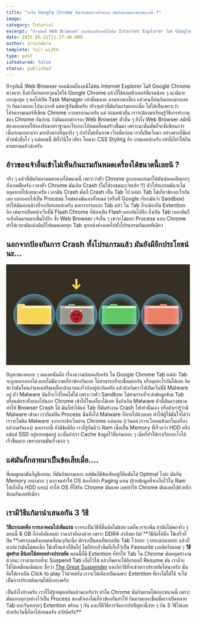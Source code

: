 ```yaml
---
title: "ทำไม Google Chrome ที่น่ารักของเราทั้งหลาย มันกินแรมมหาศาลขนาดนี้ ?"
image:
category: Tutorial
excerpt: "ปัจจุบันนี้ Web Browser ยอดนิยมก็คงหนีไม่พ้น Internet Explorer ไม่สิ Google Chrome ต่างหาก ซึ่งถ้าใครหลายๆคนได้ใช้ Google Chrome"
date: 2015-05-31T21:27:46.000
author: arnondora
templete: full-width
type: post
isFeatured: false
status: published
---
```


ปัจจุบันนี้ Web Browser ยอดนิยมก็คงหนีไม่พ้น Internet Explorer ไม่สิ Google Chrome ต่างหาก ซึ่งถ้าใครหลายๆคนได้ใช้ Google Chrome แล้วก็ใช้คอมพิวเตอร์ที่แรมน้อย ๆ นะมันจะกระตุกสุด ๆ พอไปเปิด Task Manager เท่านั้นแหละ แรมหายเกลี้ยง แล้วคนก็บ่นกันเยอะมากเลยว่า กินแรมเยอะไปนะบางที แต่หารู้กันมั้ยครับ จริงๆแล้วที่มันกินแรมเยอะเนี่ย ไม่ได้เป็นเพราะว่า โปรแกรมเมอร์ที่เขียน Chrome กากหรอกนะครับ แต่ ก่อนหน้านั้น เราจะต้องมาเรียนรู้วิธีการทำงานของ Chrome กันก่อน ว่ามันแตกต่างจาก Web Browser ตัวอื่น ๆ ยังไง
Web Browser สมัยนี้ต้องออกแบบให้รองรับมาตราฐานอะไรเยอะไปหมดที่คนสร้างขึ้นมา เพราะฉะนั้นมันก็จะซับซ้อนกว่า เมื่อก่อนเยอะมาก มากถึงมากที่สุดจริง ๆ ถ้ายังไม่เห็นภาพ เว็บเมื่อก่อน เราก็เปิดเว็บมา อย่างมากก็มีแค่ตัวหนังสือโง่ ๆ แต่ตอนนี้ มีทั้งวิดีโอ เสียง ไหนจะ CSS Styling อีก บานเลยล่ะครับ เท่านี้ก็ทำให้กินแรมบานแล้วล่ะครับ

## อ้าวของเจ้าอื่นเข้าไม่เห็นกินแรมกันหมดเครื่องได้ขนาดนี้เลยนิ ?
จริง ๆ แล้วที่มันกินแรมมหาศาลได้ขนาดนี้ เพราะว่าตัว Chrome ถูกออกแบบมาให้มันปลอดภัยมากๆ สังเกตมั้ยครับ เวลาตัว Chrome มันเกิด Crash (ไม่ใช่รถชนนะเว้ยเฮ้ย !!) ตัวโปรแกรมมันจะไม่หลุดหายไปเลยนะครับ เวลามัน Crash มันก็ Crash เป็น Tab ไป แต่ล่ะ Tab ไม่เกี่ยวข้องอะไรกันเลย แยกออกไปเป็น Process ใหม่ของมันเองทั้งหมด (หรือที่ Google เรียกมันว่า Sandbox) ทำให้มันค่อนข้างที่จะเถียรเลยล่ะครับ
นอกจากจะแยก Tab แล้ว ใน Tab ก็จะต้องรัน Extention อีก เช่นเราเปิดหน้าเว็บที่มี Flash Chrome ก็ต้องเปิด Flash แยกกันไปอีก ยิ่งเปิด Tab เยอะมันก็จะยิ่งกินแรมมากขึ้นไปอีก ซึ่ง Web Browser เจ้าอื่น ๆ เขาจะไม่แยก Process แบบ Chrome ทำให้เวลามันเด้งมันก็ไปหมดเลยทุก Tab ทุกหน้าต่างเลยไปทั้งโปรแกรมกันเลยทีเดียว

## นอกจากป้องกันการ Crash ทั้งโปรแกรมแล้ว มันยังมีอีกประโยชน์นะ...
![ChromeConsumeMemory1](./ChromeConsumeMemory1.png)

ปัญหาของหลาย ๆ คนเลยนั่นคือ เรื่องความปลอดภัยครับ ใน Google Chrome Tab แต่ล่ะ Tab จะถูกแยกออกไม่ แบบไม่มีความเกี่ยวข้องกันเลย ไม่สามารถที่จะเชื่อมต่อกัน หรือคุยอะไรกันได้เลย คิดซะว่ามันโดนกำแพงเสริมเหล็กกล้าฉาบตะกั่วบังอยู่ล่ะกันครับ แล้วถ้าเกิดเราไปเปิดเว็บที่มี Malware อยู่ ตัว Malware มันก็จะไปไหนไม่ได้ เพราะว่าตัว Sandbox ไม่สามารถที่จะส่งข้อมูลข้าม Tab หรือแม้กระทั่งออกไปนอก Chrome เข้าไปในเครื่องได้เลย ซึ่งถ้าเกิด Malware ตัวนี้มันแรงขนาดทำให้ Browser Crash ได้ มันก็ทำได้แค่ Tab ที่มันทำงาน Crash ไปเท่านั้นเอง หรือถ้าเรารู้ว่ามี Malware เข้ามา เราก็แค่ปิด Process นั่นทิ้งไป Malware ก็หายไปด้วยเลย ทำให้ผู้ใช้มั่นใจได้ว่า เราจะไม่ติด Malware จากการเข้าเว็บผ่าน Chrome แน่นอน (เว้นแต่ เราจะโหลดเข้ามาในเครื่องแล้วกดรันเอง)
นอกจากนี้ ยังมีข้อดีอีก เราก็รู้กันดีว่า Ram เนี่ยเป็น Memory ที่เร็วกว่า HDD หรือแม้แต่ SSD อยู่หลายขุมอยู่ ฉะนั้นถ้าเรา Cache ข้อมูลไว้ที่แรมเยอะ ๆ เนี่ยก็ทำให้เราเรียกอะไรได้เร็วขึ้นมาก เพราะแรมมันเร็วมาก ๆ

## แต่มันก็กลายมาเป็นข้อเสียเมื่อ....
ที่ผมพูดมามันก็ดูดีเลยนะ ที่มันกินแรมเยอะ แต่มันก็มีข้อเสียอยู่ก็คือมันไม่ Optimal ไงล่ะ มันกิน Memory เยอะมาก ๆ มากจนทำให้ OS ต้องไปทำ Paging แทน (ย้ายข้อมูลที่จะเก็บไว้ใน Ram ไปเก็บใน HDD แทน) ทำให้ OS ที่ใช้รัน Chrome มันแลค เลยทำให้ Chrome มันแลคไปด้วยอีก ซ้อนกันเลยทีเดียว

## เรามีวิธีแก้มานำเสนอกัน 3 วิธี
**วิธีแรกเลยคือ การเอาคอมไปเพิ่มแรม** อาจจะเป็นวิธีที่สิ้นคิดไม่น้อย แต่ก็ควรจะเพิ่ม ถ้ามันไม่พอจริง ๆ ตอนนี้ 8 GB ก็กำลังดีเลยล่ะ ราคากำลังลงด้วย เพราะ DDR4 กำลังมา lol
**วิธีถัดไปคือ ใช้เสร็จก็ปิด **เพราะผมสังเกตคนที่บ่นๆกันเนี่ย มักจะเป็นคนที่ชอบเปิด Tab ไว้เยอะ ๆ เยอะมากเลยล่ะ แล้วก็มาบ่นว่ามันไม่พอเนี่ย ใช้เสร็จแล้วก็ปิดไป ไม่ก็ถ้ากลัวลืมก็เก็บไว้เป็น Favourite เลยสิครับแหม่ ๆ
**วิธีสุดท้าย มีน้อยใช้สอยอย่างประหยัด** ตอนนี้ก็มี Extention ที่ทำให้ Tab ใน Chrome มันหยุดทำงานด้วยนะ เราสามารถที่จะ Suspend Tab เก็บไว้ได้ แล้วก็พอจะใช้อีกรอบก็ Resume มัน เราก็จะใช้ได้เหมือนเดิมและ ชื่อว่า [The Great Suspender][1] และอีกวิธีที่จะช่วยเราประหยัดได้นะครับ นั่นคือให้เราเปิด Click to play ไว้ด้วยครับ เราจะได้เลือกเปิดเฉพาะ Extention ที่เราไม่ได้ใช้ จะได้เป็นการประหยัดแรมได้อีกทางครับ

เป็นยังไงบ้างครับ เราก็ได้รู้เหตุผลกันแล้วนะครับว่า ทำไม Chrome มันกินแรมได้เยอะขนาดนี้ เพราะมันแยกทุกๆอย่างไว้เป็น Process ของตัวเองไม่เกี่ยวข้องกันทำให้ กินแรมเยอะขึ้นเมื่อเราเปิดหลาย Tab และรันหลายๆ Extention พร้อม ๆ กัน และก็มีวิธีการจัดการกับปัญหานี้ง่าย ๆ กัน 3 วิธีไปเลย สำหรับวันนี้ก็ลาไปก่อนครับ สวัสดีครับ**

[1]: https://chrome.google.com/webstore/detail/the-great-suspender/klbibkeccnjlkjkiokjodocebajanakg
